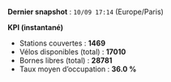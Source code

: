 **Dernier snapshot** : `10/09 17:14` (Europe/Paris)

**KPI (instantané)**

- Stations couvertes : **1469**
- Vélos disponibles (total) : **17010**
- Bornes libres (total) : **28781**
- Taux moyen d’occupation : **36.0 %**
